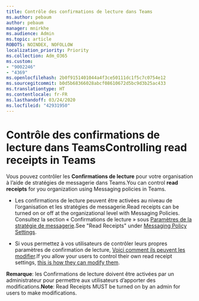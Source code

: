 ```yaml
---
title: Contrôle des confirmations de lecture dans Teams
ms.author: pebaum
author: pebaum
manager: mnirkhe
ms.audience: Admin
ms.topic: article
ROBOTS: NOINDEX, NOFOLLOW
localization_priority: Priority
ms.collection: Adm_O365
ms.custom:
- "9002246"
- "4369"
ms.openlocfilehash: 2b0f9151401044a4f3ce50111dc1f5c7c0754e12
ms.sourcegitcommit: b0d5b68366028abcf08610672d5bc9d3b25ac433
ms.translationtype: HT
ms.contentlocale: fr-FR
ms.lasthandoff: 03/24/2020
ms.locfileid: "42931950"
---
```

# <a name="controlling-read-receipts-in-teams"></a><span data-ttu-id="45ffd-102">Contrôle des confirmations de lecture dans Teams</span><span class="sxs-lookup"><span data-stu-id="45ffd-102">Controlling read receipts in Teams</span></span>

<span data-ttu-id="45ffd-103">Vous pouvez contrôler les **Confirmations de lecture** pour votre organisation à l’aide de stratégies de messagerie dans Teams.</span><span class="sxs-lookup"><span data-stu-id="45ffd-103">You can control **read receipts** for you organization using Messaging policies in Teams.</span></span>

- <span data-ttu-id="45ffd-104">Les confirmations de lecture peuvent être activées au niveau de l’organisation et les stratégies de messagerie.</span><span class="sxs-lookup"><span data-stu-id="45ffd-104">Read receipts can be turned on or off at the organizational level with Messaging Policies.</span></span> <span data-ttu-id="45ffd-105">Consultez la section « Confirmations de lecture » sous [Paramètres de la stratégie de messagerie](https://docs.microsoft.com/microsoftteams/messaging-policies-in-teams#messaging-policy-settings).</span><span class="sxs-lookup"><span data-stu-id="45ffd-105">See "Read Receipts" under [Messaging Policy Settings](https://docs.microsoft.com/microsoftteams/messaging-policies-in-teams#messaging-policy-settings).</span></span>

- <span data-ttu-id="45ffd-106">Si vous permettez à vos utilisateurs de contrôler leurs propres paramètres de confirmation de lecture, [Voici comment ils peuvent les modifier](https://docs.microsoft.com/microsoftteams/messaging-policies-in-teams#messaging-policy-settings).</span><span class="sxs-lookup"><span data-stu-id="45ffd-106">If you allow your users to control their own read receipt settings, [this is how they can modify them](https://docs.microsoft.com/microsoftteams/messaging-policies-in-teams#messaging-policy-settings).</span></span> 

<span data-ttu-id="45ffd-107">**Remarque**: les Confirmations de lecture doivent être activées par un administrateur pour permettre aux utilisateurs d’apporter des modifications.</span><span class="sxs-lookup"><span data-stu-id="45ffd-107">**Note**: Read Receipts MUST be turned on by an admin for users to make modifications.</span></span>
